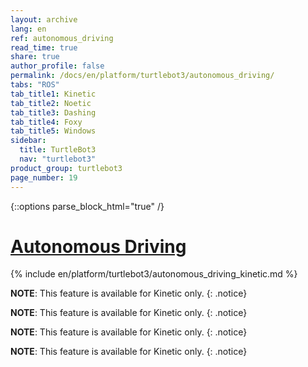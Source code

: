 ```yaml
---
layout: archive
lang: en
ref: autonomous_driving
read_time: true
share: true
author_profile: false
permalink: /docs/en/platform/turtlebot3/autonomous_driving/
tabs: "ROS"
tab_title1: Kinetic
tab_title2: Noetic
tab_title3: Dashing
tab_title4: Foxy
tab_title5: Windows
sidebar:
  title: TurtleBot3
  nav: "turtlebot3"
product_group: turtlebot3
page_number: 19
---
```


<div style="counter-reset: h1 7"></div>

{::options parse_block_html="true" /}

# [Autonomous Driving](#autonomous-driving)

<section data-id="{{ page.tab_title1 }}" class="tab_contents">
{% include en/platform/turtlebot3/autonomous_driving_kinetic.md %}
</section>

<section data-id="{{ page.tab_title2 }}" class="tab_contents">

**NOTE**: This feature is available for Kinetic only. 
{: .notice}

</section>


<section data-id="{{ page.tab_title3 }}" class="tab_contents">

**NOTE**: This feature is available for Kinetic only. 
{: .notice}

</section>

<section data-id="{{ page.tab_title4 }}" class="tab_contents">

**NOTE**: This feature is available for Kinetic only. 
{: .notice}

</section>

<section data-id="{{ page.tab_title5 }}" class="tab_contents">

**NOTE**: This feature is available for Kinetic only. 
{: .notice}

</section>
